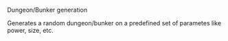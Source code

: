 Dungeon/Bunker generation

Generates a random dungeon/bunker on a predefined set of parametes like power, size, etc.